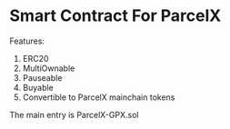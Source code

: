 # Smart Contract For ParcelX

Features:

1) ERC20
2) MultiOwnable
3) Pauseable
4) Buyable
5) Convertible to ParcelX mainchain tokens

The main entry is ParcelX-GPX.sol
